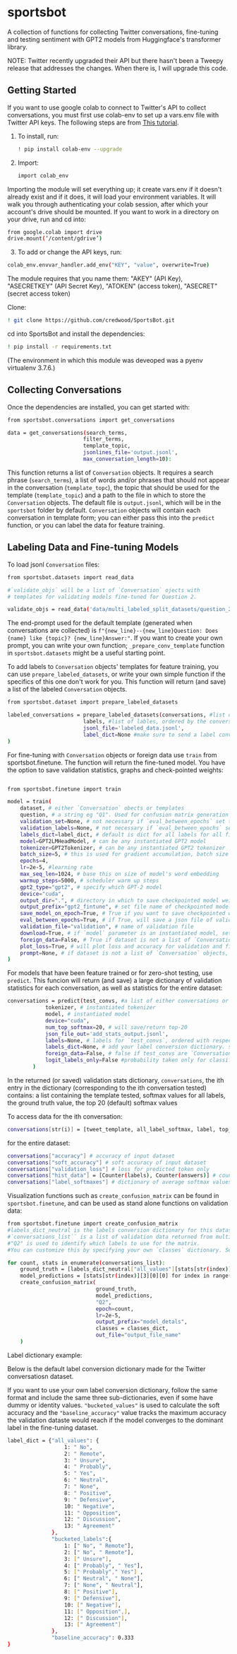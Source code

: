 # sportsbot

A collection of functions for collecting Twitter conversations, fine-tuning and testing sentiment with GPT2 models from Huggingface's transformer library.

NOTE: Twitter recently upgraded their API but there hasn't been a Tweepy release that addresses the changes. When there is, I will upgrade this code.

## Getting Started

If you want to use google colab to connect to Twitter's API to collect conversations, you must first use colab-env to set up a vars.env file with Twitter API keys. The following steps are from [This tutorial](https://colab.research.google.com/github/apolitical/colab-env/blob/master/colab_env_testbed.ipynb#scrollTo=2rz2V-k1BZY9).

1. To install, run:

    ```sh
    ! pip install colab-env --upgrade
    ```

2. Import:

    ```sh
    import colab_env
     ```

Importing the module will set everything up; it create vars.env if it doesn't already exist and if it does, it will load your environment variables. It will walk you through authenticating your colab session, after which your account's drive should be mounted. If you want to work in a directory on your drive, run and cd into:

```sh
from google.colab import drive
drive.mount(‘/content/gdrive’)
```

3. To add or change the API keys, run:

```sh
colab_env.envvar_handler.add_env("KEY", "value", overwrite=True)
```

The module requires that you name them: "AKEY" (API Key), "ASECRETKEY" (API Secret Key), "ATOKEN" (access token), "ASECRET" (secret access token)

Clone:

```sh
! git clone https://github.com/credwood/SportsBot.git
```

cd into SportsBot and install the dependencies:

```sh
! pip install -r requirements.txt
```
(The environment in which this module was deveoped was a pyenv virtualenv 3.7.6.)

## Collecting Conversations

Once the dependencies are installed, you can get started with:

```sh
from sportsbot.conversations import get_conversations

data = get_conversations(search_terms,
                        filter_terms,
                        template_topic,
                        jsonlines_file='output.jsonl',
                        max_conversation_length=10):
```

This function returns a list of `Conversation` objects. It requires a search phrase (`search_terms`), a list of words and/or phrases that should not appear in the conversation (`template_topc`), the topic that should be used for the template (`template_topic`) and a path to the file in which to store the `Conversation` objects. The default file is `output.jsonl`, which will be in the `sportsbot` folder by default. `Conversation` objects will contain each conversation in template form; you can either pass this into the `predict` function, or you can label the data for feature training.

## Labeling Data and Fine-tuning Models

To load jsonl `Conversation` files:

```sh
from sportsbot.datasets import read_data

#`validate_objs` will be a list of `Conversation` ojects with
# templates for validating models fine-tuned for Question 2.

validate_objs = read_data('data/multi_labeled_split_datasets/question_2_validate.jsonl')

```
The end-prompt used for the default template (generated when conversations are collected) is `f"{new_line}--{new_line}Question: Does {name} like {topic}? {new_line}Answer:"`. If you want to create your own prompt, you can write your own function; `_prepare_conv_template` function in `sportsbot.datasets` might be a useful starting point.

To add labels to `Conversation` objects' templates for feature training, you can use `prepare_labeled_datasets`, or write your own simple function if the specifics of this one don't work for you. This function will return (and save) a list of the labeled `Conversation` objects.

```sh
from sportsbot.dataset import prepare_labeled_datasets

labeled_conversations = prepare_labeled_datasets(conversations, #list of conversation objects
                        labels, #list of lables, ordered by the conversations objects list
                        jsonl_file='labeled_data.jsonl',
                        label_dict=None #make sure to send a label conversion dictionary, even if it's just an identity map (see below for label dictionary formatting).
)
```

For fine-tuning with `Conversation` objects or foreign data use `train` from sportsbot.finetune. The function will return the fine-tuned model. You have the option to save validation statistics, graphs and check-pointed weights:

```sh

from sportsbot.finetune import train

model = train(
    dataset, # either `Conversation` obects or templates
    question, # a string eg "Q1". Used for confusion matrix generation but can be easily customized, see the classes_dict dictionary in label_dictionaries.py and create_confusion_matrix function in finetune.py.
    validation_set=None, # not necessary if `eval_between_epochs` set to False
    validation_labels=None, # not necessary if `eval_between_epochs` set to False
    labels_dict=label_dict, # default is dict for all labels for all five questions, but you should make your own (see below)
    model=GPT2LMHeadModel, # can be any instantiated GPT2 model
    tokenizer=GPT2Tokenizer, # can be any instantiated GPT2 tokenizer
    batch_size=5, # this is used for gradient accumulation, batch size is always 1 because of Colab GPU memory limitations
    epochs=4,
    lr=2e-5, #learning rate
    max_seq_len=1024, # base this on size of model's word embedding
    warmup_steps=5000, # scheduler warm up steps
    gpt2_type="gpt2", # specify which GPT-2 model
    device="cuda",
    output_dir=".", # directory in which to save checkpointed model weights
    output_prefix="gpt2_fintune", # set file name of checkpointed model weights
    save_model_on_epoch=True, # True if you want to save checkpointed weights after each epoch
    eval_between_epochs=True, # if True, will save a json file of validation statistics after each epoch
    validation_file="validation", # name of validation file
    download=True, # if `model` parameter is an instantiated model, set to False else pre-trained model weights and tokenizer provided by Huggingface will be downloaded
    foreign_data=False, # True if dataset is not a list of `Conversation` objects
    plot_loss=True, # will plot loss and accuracy for validation and fine-tuning datasets for each epoch, will save the figure as `f"loss_accuracy_graph_{output_prefix}.png"`
    prompt=None, # if dataset is not a list of `Conversation` objects, must provide the prompt used in order to mask label tokens
)

```

For models that have been feature trained or for zero-shot testing, use `predict`. This funcion will return (and save) a large dictionary of validation statistics for each conversation, as well as statistics for the entire dataset:

```sh
conversations = predict(test_convs, #a list of either conversations or templates
            tokenizer, # instantiated tokenizer
            model, # instantiated model
            device="cuda",
            num_top_softmax=20, # will save/return top-20
            json_file_out='add_stats_output.jsonl',
            labels=None, # labels for `test_convs`, ordered with respect to `test_convs`
            labels_dict=None, # add your label conversion dictionary. see example below.
            foreign_data=False, # false if test_convs are `Conversation` objects
            logit_labels_only=False #probability taken only for classification labels
        )
```

In the returned (or saved) validation stats dictionary, `conversations`, the ith entry in the dictionary (corresponding to the ith conversation tested) contains: a list containing the template tested, softmax values for all labels, the ground truth value, the top 20 (default) softmax values

To access data for the ith conversation:
```sh
conversations[str(i)] = [tweet_template, all_label_softmax, label, top_softmax]
```
for the entire dataset:

```sh
conversations["accuracy"] # accuracy of input dataset
conversations["soft_accuracy"] # soft accuracy of input dataset
conversations["validation_loss"] # loss for predicted token only
conversations["hist_data"] = [Counter(labels), Counter(answers)] # count of ground truth and predicted values
conversations["label_softmaxes"] # dictionary of average softmax values for each of the class labels. Will probably refactor out.
```

Visualization functions such as `create_confusion_matrix` can be found in `sportsbot.finetune`, and can be used as stand alone functions on validation data:

```sh
from sportsbot.finetune import create_confusion_matrix
#labels_dict_neutral is the labels conversion dictionary for this dataset (see example below)
#`conversations_list`` is a list of validation data returned from multiple runs of `predict`
#"Q2" is used to identify which labels to use for the matrix.
#You can customize this by specifying your own `classes` dictionary. See the source code for how to structure it.

for count, stats in enumerate(conversations_list): 
    ground_truth = [labels_dict_neutral["all_values"][stats[str(index)][2]] for index in range(len(stats)-5)]
    model_predictions = [stats[str(index)][3][0][0] for index in range(len(stats)-5)]
    create_confusion_matrix(
                            ground_truth,
                            model_predictions,
                            "Q2",
                            epoch=count,
                            lr=2e-5,
                            output_prefix="model_detals",
                            classes = classes_dict,
                            out_file="output_file_name"
    )
```

Label dictionary example:

Below is the default label conversion dictionary made for the Twitter conversatiosn dataset.

If you want to use your own label conversion dictionary, follow the same format and include the same three sub-dictionaries, even if some have dummy or identity values. `"bucketed_values"` is used to calculate the soft accuracy and the `"baseline_accuracy"` value tracks the maximum accuracy the validation dataste would reach if the model converges to the dominant label in the fine-tuning dataset.

```sh
label_dict = {"all_values": {
                  1: " No",
                  2: " Remote",
                  3: " Unsure",
                  4: " Probably",
                  5: " Yes",
                  6: " Neutral",
                  7: " None",
                  8: " Positive",
                  9: " Defensive",
                  10: " Negative",
                  11: " Opposition",
                  12: " Discussion",
                  13: " Agreement"
              },
              "bucketed_labels":{
                  1: [" No", " Remote"],
                  2: [" No", " Remote"],
                  3: [" Unsure"],
                  4: [" Probably", " Yes"],
                  5: [" Probably"," Yes"] ,
                  6: [" Neutral", " None"],
                  7: [" None", " Neutral"],
                  8: [" Positive"],
                  9: [" Defensive"],
                  10: [" Negative"],
                  11: [" Opposition",],
                  12: [" Discussion"],
                  13: [" Agreement"]    
              },
              "baseline_accuracy": 0.333
}
```
